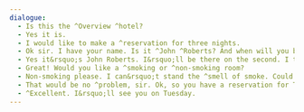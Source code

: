 ```yaml
---
dialogue:
  - Is this the ^Overview ^hotel?
  - Yes it is.
  - I would like to make a ^reservation for three nights.
  - Ok sir. I have your name. Is it ^John ^Roberts? And when will you be coming?
  - Yes it&rsquo;s John Roberts. I&rsquo;ll be there on the second. I think its a ^Tuesday. Until ^Friday. I check out Friday morning.
  - Great! Would you like a ^smoking or ^non-smoking room?
  - Non-smoking please. I can&rsquo;t stand the ^smell of smoke. Could I also get a room with a ^view?
  - That would be no ^problem, sir. Ok, so you have a reservation for Tuesday for three nights.
  - ^Excellent. I&rsquo;ll see you on Tuesday.
---
```

